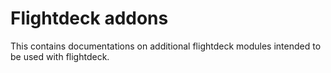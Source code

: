 # Flightdeck addons

This contains documentations on additional flightdeck modules intended
to be used with flightdeck.
